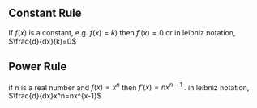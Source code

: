 
## Constant Rule
If $f(x)$ is a constant, e.g. $f(x)=k)$ then $f'(x)=0$ or in leibniz notation, $\frac{d}{dx}(k)=0$ 


## Power Rule
if n is a real number and $f(x)=x^n$ then $f'(x)=nx^{n-1}$ . in leibniz notation, $\frac{d}{dx}x^n=nx^{x-1}$

	

